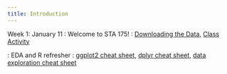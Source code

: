 ```yaml
---
title: Introduction
---
```


Week 1: January 11
: Welcome to STA 175!
  : [Downloading the Data](https://sta175-s22.github.io/slides/loadingData.html), [Class Activity](https://sta175-s22.github.io/class_activities/ca_1.html)
  
: EDA and R refresher
  : [ggplot2 cheat sheet](https://raw.githubusercontent.com/rstudio/cheatsheets/master/data-visualization.pdf), [dplyr cheat sheet](https://raw.githubusercontent.com/rstudio/cheatsheets/master/data-transformation.pdf), [data exploration cheat sheet](https://sta175-s22.github.io/data_visualization_summary_cheat_sheet.html)